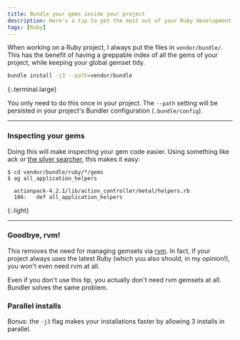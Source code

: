 ```yaml
---
title: Bundle your gems inside your project
description: Here's a tip to get the most out of your Ruby development experience.
tags: [Ruby]
---
```


When working on a Ruby project, I always put the files in `vendor/bundle/`. This has the benefit of having a greppable index of all the gems of your project, while keeping your global gemset tidy.

```sh
bundle install -j3 --path=vendor/bundle
```
{:.terminal.large}

You only need to do this once in your project. The `--path` setting will be persisted in your project's Bundler configuration (`.bundle/config`).

----

### Inspecting your gems
Doing this will make inspecting your gem code easier. Using something like ack or [the silver searcher], this makes it easy:

```nohighlight
$ cd vendor/bundle/ruby/*/gems
$ ag all_application_helpers

  actionpack-4.2.1/lib/action_controller/metal/helpers.rb
  106:   def all_application_helpers
```
{:.light}

----

### Goodbye, rvm!
This removes the need for managing gemsets via [rvm]. In fact, if your project always uses the latest Ruby (which you also should, in my opinion!), you won't even need rvm at all.

Even if you don't use this tip, you actually don't need rvm gemsets at all. Bundler solves the same problem.

### Parallel installs
Bonus: the `-j3` flag makes your installations faster by allowing 3 installs in parallel.

[rvm]: http://rvm.io/
[the silver searcher]: https://github.com/ggreer/the_silver_searcher
